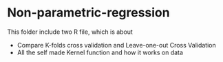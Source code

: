 # Non-parametric-regression

This folder include two R file, which is about 

* Compare K-folds cross validation and Leave-one-out Cross Validation
* All the self made Kernel function and how it works on data